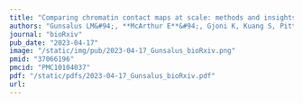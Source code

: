 ```yaml
---
title: "Comparing chromatin contact maps at scale: methods and insights"
authors: "Gunsalus LM&#94;, **McArthur E**&#94;, Gjoni K, Kuang S, Pittman M, **Capra JA&#42;**, Pollard KS.&#42;"
journal: "bioRxiv"
pub_date: "2023-04-17"
image: "/static/img/pub/2023-04-17_Gunsalus_bioRxiv.png"
pmid: "37066196"
pmcid: "PMC10104037"
pdf: "/static/pdfs/2023-04-17_Gunsalus_bioRxiv.pdf"
url: 
---
```

